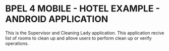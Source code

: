 BPEL 4 MOBILE - HOTEL EXAMPLE - ANDROID APPLICATION
===========
This is the Supervisor and Cleaning Lady application. This application recive list of rooms to clean up and allove users to perform clean up or verify operations. 

